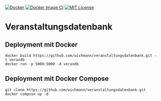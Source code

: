 [![Docker](https://github.com/wichmann/veranstaltungsdatenbank/actions/workflows/docker-publish.yml/badge.svg)](https://github.com/wichmann/veranstaltungsdatenbank/actions/workflows/docker-publish.yml)
[![Docker Image CI](https://github.com/wichmann/veranstaltungsdatenbank/actions/workflows/docker-image.yml/badge.svg)](https://github.com/wichmann/veranstaltungsdatenbank/actions/workflows/docker-image.yml)
[![MIT License](https://img.shields.io/badge/license-MIT-red.svg?style=flat)](http://choosealicense.com/licenses/mit/)

# Veranstaltungsdatenbank

## Deployment mit Docker

    docker build https://github.com/wichmann/veranstaltungsdatenbank.git -t verandb
    docker run -p 5000:5000 -d verandb

## Deployment mit Docker Compose

    git clone https://github.com/wichmann/veranstaltungsdatenbank.git
    docker compose up -d
